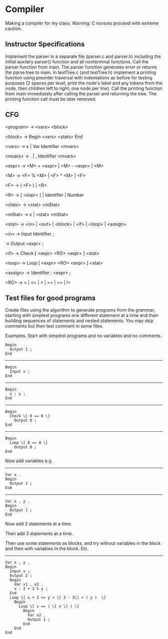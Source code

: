 # Compiler
Making a compiler for my class. Warning: C novices proceed with extreme caution.

## Instructor Specifications
Implement the parser in a separate file (parser.c and parser.h) including the initial auxilary parser() function and all nonterminal functions. Call the parser function from main.
The parser function generates error or returns the parse tree to main.
In testTree.c (and testTree.h) implement a printing function using preorder traversal with indentations as before for testing purposes (2 spaces per level, print the node's label and any tokens from the node, then children left to right; one node per line).
Call the printing function from main immediately after calling the parser and returning the tree.
The printing function call must be later removed.

## CFG
\<program\>   ->   \<vars\> \<block\>

\<block\>     ->  Begin \<vars\> \<stats\> End

\<vars\>      ->  ɛ | Var Identifier \<mvars\> 

\<mvars\>     ->  . | , Identifier \<mvars\>

\<expr\>      ->  \<M\> + \<expr\> | \<M\> - \<expr\> | \<M\>

\<M\>         ->  \<F\> % \<M\> | \<F\> * \<M\> | \<F\>

\<F\>         ->  ( \<F\> ) | \<R\>

\<R\>         ->  [ \<expr\> ] | Identifier | Number

\<stats\>     ->  \<stat\>  \<mStat\>

\<mStat\>     ->  ɛ |  \<stat\>  \<mStat\>

\<stat\>      ->  \<in\> | \<out\> | \<block\> | \<if\> | \<loop\> | \<assign\>

\<in\>        ->  Input Identifier  ; 

<out>         ->  Output \<expr\> ;

\<if\>        ->  Check [ \<expr\> \<RO\> \<expr\> ] \<stat\>

\<loop\>      ->  Loop [ \<expr\> \<RO\> \<expr\> ] \<stat\>

\<assign\>    ->  Identifier : \<expr\> ;

\<RO\>          ->  < | <= | >  | >= | ==  |  !=

## Test files for good programs
Create files using the algorithm to generate programs from the grammar, starting with simplest programs one different statement at a time and then building sequences of statements and nested statements. You may skip comments but then test comment in some files.

Examples. Start with simplest programs and no variables and no comments.


    Begin
      Output 1 ;
    End

------------------
    Begin
      Input x ;
    End

-------------------
    Begin
      x : y ;
    End

--------------------
    Begin
      Check \[ 0 == 0 \] 
        Output 0 ; 
    End

---------------------
    Begin
      Loop \[ 0 == 0 \] 
        Output 0 ;
    End

Now add variables e.g.

-----------------------
    Var x .
    Begin
      Output 1 ;
    End

-----------------------
    Var x , y .
    Begin
      Output 1 ;
    End

Now add 2 statements at a time.

Then add 3 statements at a time.

Then use some statements as blocks, and try without variables in the block and then with variables in the block. Etc.

----------------------------

    Var x , y .
    Begin
      Input x ;
      Output 2 ;
      Begin
        Var x1 , x2 .
        x : 2 + 3 % y ;
      End
      Loop \[ x + 2 <= y + \[ 2 - 3\] + ( y )  \]
        Begin
          Loop \[ x == ( \[ x \] ) \]
            Begin
              Var x2 .
              Output 1 ;
            End
        End
    End
